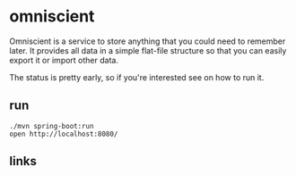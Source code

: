 omniscient
==========

Omniscient is a service to store anything that you could need to remember later.
It provides all data in a simple flat-file structure so that you can easily export it or import other data.

The status is pretty early, so if you're interested see on how to run it.

run
---

    ./mvn spring-boot:run
    open http://localhost:8080/

links
-----

